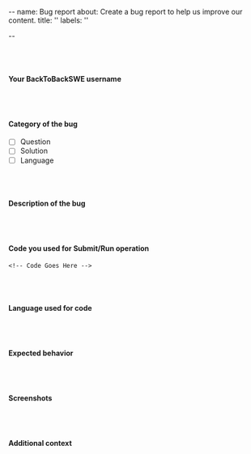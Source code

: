 --
name: Bug report
about: Create a bug report to help us improve our content.
title: ''
labels: ''


--

<!--
Note - Any content mentioned below in `<!-- ->` blocks are just comments
to help you fill-up the issue. It won't be visible in the actual issue after
you click on submit.
-->

<br/><br/>

#### Your BackToBackSWE username
<!-- Your BackToBackSWE username -->

<br/><br/>


#### Category of the bug
- [ ] Question
- [ ] Solution
- [ ] Language

<br/><br/>


#### Description of the bug
<!-- A clear and concise description of what the bug is. -->

<br/><br/>


#### Code you used for Submit/Run operation
<!-- 
Please make sure you wrap your code with ``` tags. 
Otherwise we may reject your request. 
-->

```
<!-- Code Goes Here -->

```

<br/><br/>

#### Language used for code
<!-- C++ -->

<br/><br/>

#### Expected behavior
<!-- A clear and concise description of what you expected to happen in
contrast with what actually happened. -->

<br/><br/>


#### Screenshots
<!-- If applicable, add screenshots to explain your issue. -->

<br/><br/>



#### Additional context
<!-- Add any other additional context about the bug. -->

<br/><br/>
